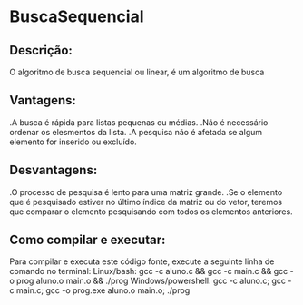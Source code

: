 # BuscaSequencial
## Descrição: 
O algoritmo de busca sequencial ou linear, é um algoritmo de busca 

## Vantagens:
.A busca é rápida para listas pequenas ou médias.
.Não é necessário ordenar os elesmentos da lista.
.A pesquisa não é afetada se algum elemento for inserido ou excluído.
## Desvantagens:
.O processo de pesquisa é lento para uma matriz grande.
.Se o elemento que é pesquisado estiver no último índice da matriz ou do vetor, teremos que comparar o elemento pesquisando com todos os elementos anteriores.


## Como compilar e executar:
Para compilar e executa este código fonte, execute a seguinte linha de comando no terminal:
Linux/bash: gcc -c aluno.c && gcc -c main.c && gcc -o prog aluno.o main.o && ./prog
Windows/powershell: gcc -c aluno.c; gcc -c main.c; gcc -o prog.exe aluno.o main.o; ./prog